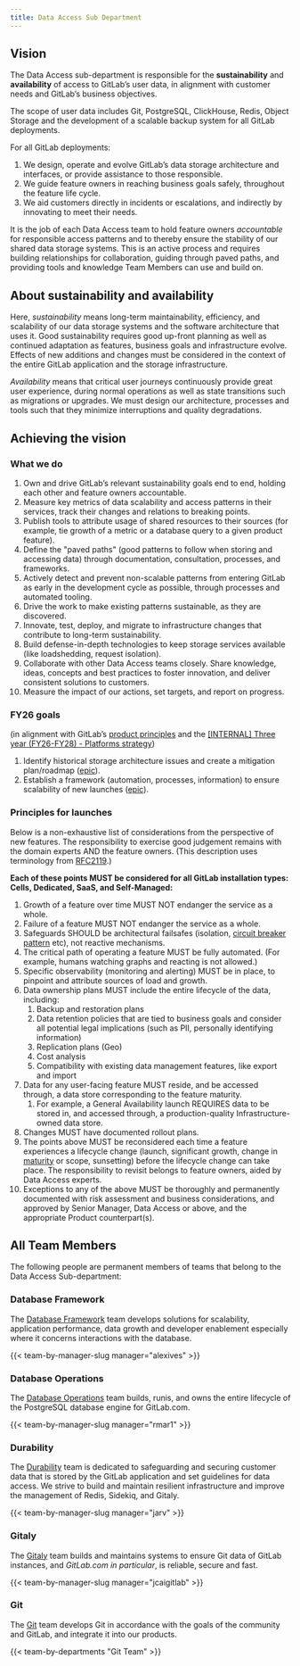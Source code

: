 ```yaml
---
title: Data Access Sub Department
---
```


## Vision

The Data Access sub-department is responsible for the **sustainability** and **availability** of access to GitLab’s user data, in alignment with customer needs and GitLab’s business objectives.

The scope of user data includes Git, PostgreSQL, ClickHouse, Redis, Object Storage and the development of a scalable backup system for all GitLab deployments.

For all GitLab deployments:

1. We design, operate and evolve GitLab’s data storage architecture and interfaces, or provide assistance to those responsible.
2. We guide feature owners in reaching business goals safely, throughout the feature life cycle.
3. We aid customers directly in incidents or escalations, and indirectly by innovating to meet their needs.

It is the job of each Data Access team to hold feature owners *accountable* for responsible access patterns and to thereby ensure the stability of our shared data storage systems. This is an active process and requires building relationships for collaboration, guiding through paved paths, and providing tools and knowledge Team Members can use and build on.

## About sustainability and availability

Here, *sustainability* means long-term maintainability, efficiency, and scalability of our data storage systems and the software architecture that uses it. Good sustainability requires good up-front planning as well as continued adaptation as features, business goals and infrastructure evolve. Effects of new additions and changes must be considered in the context of the entire GitLab application and the storage infrastructure.

*Availability* means that critical user journeys continuously provide great user experience, during normal operations as well as state transitions such as migrations or upgrades. We must design our architecture, processes and tools such that they minimize interruptions and quality degradations.

## Achieving the vision

### What we do

1. Own and drive GitLab’s relevant sustainability goals end to end, holding each other and feature owners accountable.
2. Measure key metrics of data scalability and access patterns in their services, track their changes and relations to breaking points.
3. Publish tools to attribute usage of shared resources to their sources (for example, tie growth of a metric or a database query to a given product feature).
4. Define the "paved paths" (good patterns to follow when storing and accessing data) through documentation, consultation, processes, and frameworks.
5. Actively detect and prevent non-scalable patterns from entering GitLab as early in the development cycle as possible, through processes and automated tooling.
6. Drive the work to make existing patterns sustainable, as they are discovered.
7. Innovate, test, deploy, and migrate to infrastructure changes that contribute to long-term sustainability.
8. Build defense-in-depth technologies to keep storage services available (like loadshedding, request isolation).
9. Collaborate with other Data Access teams closely. Share knowledge, ideas, concepts and best practices to foster innovation, and deliver consistent solutions to customers.
10. Measure the impact of our actions, set targets, and report on progress.

### FY26 goals

(in alignment with GitLab’s [product principles](/handbook/product/product-principles/#our-product-principles) and the [\[INTERNAL\] Three year (FY26-FY28) - Platforms strategy](https://docs.google.com/document/d/1E5T9TSkqxWkvCpWNbfrqmEFM5sXMO4HT-D22m_QjfyA/edit?tab=t.0))

1. Identify historical storage architecture issues and create a mitigation plan/roadmap ([epic](https://gitlab.com/groups/gitlab-org/data-access/-/epics/3)).
2. Establish a framework (automation, processes, information) to ensure scalability of new launches ([epic](https://gitlab.com/groups/gitlab-org/data-access/-/epics/1)).

### Principles for launches

Below is a non-exhaustive list of considerations from the perspective of new features. The responsibility to exercise good judgement remains with the domain experts AND the feature owners. (This description uses terminology from [RFC2119](https://datatracker.ietf.org/doc/html/rfc2119).)

**Each of these points MUST be considered for all GitLab installation types: Cells, Dedicated, SaaS, and Self-Managed:**

1. Growth of a feature over time MUST NOT endanger the service as a whole.
2. Failure of a feature MUST NOT endanger the service as a whole.
3. Safeguards SHOULD be architectural failsafes (isolation, [circuit breaker pattern](https://en.wikipedia.org/wiki/Circuit_breaker_design_pattern) etc), not reactive mechanisms.
4. The critical path of operating a feature MUST be fully automated. (For example, humans watching graphs and reacting is not allowed.)
5. Specific observability (monitoring and alerting) MUST be in place, to pinpoint and attribute sources of load and growth.
6. Data ownership plans MUST include the entire lifecycle of the data, including:
   1. Backup and restoration plans
   2. Data retention policies that are tied to business goals and consider all potential legal implications (such as PII, personally identifying information)
   3. Replication plans (Geo)
   4. Cost analysis
   5. Compatibility with existing data management features, like export and import
7. Data for any user-facing feature MUST reside, and be accessed through, a data store corresponding to the feature maturity.
   1. For example, a General Availability launch REQUIRES data to be stored in, and accessed through, a production-quality Infrastructure-owned data store.
8. Changes MUST have documented rollout plans.
9. The points above MUST be reconsidered each time a feature experiences a lifecycle change (launch, significant growth, change in [maturity](https://about.gitlab.com/direction/#maturity) or scope, sunsetting) before the lifecycle change can take place. The responsibility to revisit belongs to feature owners, aided by Data Access experts.
10. Exceptions to any of the above MUST be thoroughly and permanently documented with risk assessment and business considerations, and approved by Senior Manager, Data Access or above, and the appropriate Product counterpart(s).

## All Team Members

The following people are permanent members of teams that belong to the Data
Access Sub-department:

### Database Framework

The [Database Framework](/handbook/engineering/infrastructure-platforms/data-access/database-framework/)
team develops solutions for scalability, application performance, data growth and
developer enablement especially where it concerns interactions with the
database.

{{< team-by-manager-slug manager="alexives" >}}

### Database Operations

The [Database Operations](/handbook/engineering/infrastructure-platforms/data-access/database-operations/)
team builds, runis, and owns the entire lifecycle of the PostgreSQL database
engine for GitLab.com.

{{< team-by-manager-slug manager="rmar1" >}}

### Durability

The [Durability](/handbook/engineering/infrastructure-platforms/data-access/durability/)
team is dedicated to safeguarding and securing customer data that is stored by
the GitLab application and set guidelines for data access. We strive to build
and maintain resilient infrastructure and improve the management of Redis,
Sidekiq, and Gitaly.

{{< team-by-manager-slug manager="jarv" >}}

### Gitaly

The [Gitaly](/handbook/engineering/infrastructure-platforms/data-access/gitaly/)
team builds and maintains systems to ensure Git data of GitLab instances, and
*GitLab.com in particular*, is reliable, secure and fast.

{{< team-by-manager-slug manager="jcaigitlab" >}}

### Git

The [Git](/handbook/engineering/infrastructure-platforms/data-access/git/) team
develops Git in accordance with the goals of the community and GitLab, and
integrate it into our products.

{{< team-by-departments "Git Team" >}}
